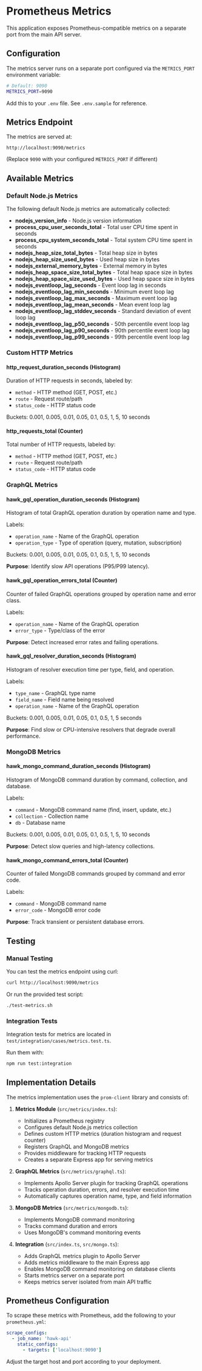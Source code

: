# Prometheus Metrics

This application exposes Prometheus-compatible metrics on a separate port from the main API server.

## Configuration

The metrics server runs on a separate port configured via the `METRICS_PORT` environment variable:

```bash
# Default: 9090
METRICS_PORT=9090
```

Add this to your `.env` file. See `.env.sample` for reference.

## Metrics Endpoint

The metrics are served at:

```
http://localhost:9090/metrics
```

(Replace `9090` with your configured `METRICS_PORT` if different)

## Available Metrics

### Default Node.js Metrics

The following default Node.js metrics are automatically collected:

- **nodejs_version_info** - Node.js version information
- **process_cpu_user_seconds_total** - Total user CPU time spent in seconds
- **process_cpu_system_seconds_total** - Total system CPU time spent in seconds
- **nodejs_heap_size_total_bytes** - Total heap size in bytes
- **nodejs_heap_size_used_bytes** - Used heap size in bytes
- **nodejs_external_memory_bytes** - External memory in bytes
- **nodejs_heap_space_size_total_bytes** - Total heap space size in bytes
- **nodejs_heap_space_size_used_bytes** - Used heap space size in bytes
- **nodejs_eventloop_lag_seconds** - Event loop lag in seconds
- **nodejs_eventloop_lag_min_seconds** - Minimum event loop lag
- **nodejs_eventloop_lag_max_seconds** - Maximum event loop lag
- **nodejs_eventloop_lag_mean_seconds** - Mean event loop lag
- **nodejs_eventloop_lag_stddev_seconds** - Standard deviation of event loop lag
- **nodejs_eventloop_lag_p50_seconds** - 50th percentile event loop lag
- **nodejs_eventloop_lag_p90_seconds** - 90th percentile event loop lag
- **nodejs_eventloop_lag_p99_seconds** - 99th percentile event loop lag

### Custom HTTP Metrics

#### http_request_duration_seconds (Histogram)

Duration of HTTP requests in seconds, labeled by:
- `method` - HTTP method (GET, POST, etc.)
- `route` - Request route/path
- `status_code` - HTTP status code

Buckets: 0.001, 0.005, 0.01, 0.05, 0.1, 0.5, 1, 5, 10 seconds

#### http_requests_total (Counter)

Total number of HTTP requests, labeled by:
- `method` - HTTP method (GET, POST, etc.)
- `route` - Request route/path
- `status_code` - HTTP status code

### GraphQL Metrics

#### hawk_gql_operation_duration_seconds (Histogram)

Histogram of total GraphQL operation duration by operation name and type.

Labels:
- `operation_name` - Name of the GraphQL operation
- `operation_type` - Type of operation (query, mutation, subscription)

Buckets: 0.001, 0.005, 0.01, 0.05, 0.1, 0.5, 1, 5, 10 seconds

**Purpose**: Identify slow API operations (P95/P99 latency).

#### hawk_gql_operation_errors_total (Counter)

Counter of failed GraphQL operations grouped by operation name and error class.

Labels:
- `operation_name` - Name of the GraphQL operation
- `error_type` - Type/class of the error

**Purpose**: Detect increased error rates and failing operations.

#### hawk_gql_resolver_duration_seconds (Histogram)

Histogram of resolver execution time per type, field, and operation.

Labels:
- `type_name` - GraphQL type name
- `field_name` - Field name being resolved
- `operation_name` - Name of the GraphQL operation

Buckets: 0.001, 0.005, 0.01, 0.05, 0.1, 0.5, 1, 5 seconds

**Purpose**: Find slow or CPU-intensive resolvers that degrade overall performance.

### MongoDB Metrics

#### hawk_mongo_command_duration_seconds (Histogram)

Histogram of MongoDB command duration by command, collection, and database.

Labels:
- `command` - MongoDB command name (find, insert, update, etc.)
- `collection` - Collection name
- `db` - Database name

Buckets: 0.001, 0.005, 0.01, 0.05, 0.1, 0.5, 1, 5, 10 seconds

**Purpose**: Detect slow queries and high-latency collections.

#### hawk_mongo_command_errors_total (Counter)

Counter of failed MongoDB commands grouped by command and error code.

Labels:
- `command` - MongoDB command name
- `error_code` - MongoDB error code

**Purpose**: Track transient or persistent database errors.

## Testing

### Manual Testing

You can test the metrics endpoint using curl:

```bash
curl http://localhost:9090/metrics
```

Or run the provided test script:

```bash
./test-metrics.sh
```

### Integration Tests

Integration tests for metrics are located in `test/integration/cases/metrics.test.ts`.

Run them with:

```bash
npm run test:integration
```

## Implementation Details

The metrics implementation uses the `prom-client` library and consists of:

1. **Metrics Module** (`src/metrics/index.ts`):
   - Initializes a Prometheus registry
   - Configures default Node.js metrics collection
   - Defines custom HTTP metrics (duration histogram and request counter)
   - Registers GraphQL and MongoDB metrics
   - Provides middleware for tracking HTTP requests
   - Creates a separate Express app for serving metrics

2. **GraphQL Metrics** (`src/metrics/graphql.ts`):
   - Implements Apollo Server plugin for tracking GraphQL operations
   - Tracks operation duration, errors, and resolver execution time
   - Automatically captures operation name, type, and field information

3. **MongoDB Metrics** (`src/metrics/mongodb.ts`):
   - Implements MongoDB command monitoring
   - Tracks command duration and errors
   - Uses MongoDB's command monitoring events

4. **Integration** (`src/index.ts`, `src/mongo.ts`):
   - Adds GraphQL metrics plugin to Apollo Server
   - Adds metrics middleware to the main Express app
   - Enables MongoDB command monitoring on database clients
   - Starts metrics server on a separate port
   - Keeps metrics server isolated from main API traffic

## Prometheus Configuration

To scrape these metrics with Prometheus, add the following to your `prometheus.yml`:

```yaml
scrape_configs:
  - job_name: 'hawk-api'
    static_configs:
      - targets: ['localhost:9090']
```

Adjust the target host and port according to your deployment.
